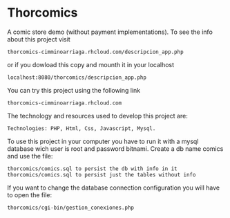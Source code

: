 Thorcomics
==========

A comic store demo (without payment
implementations). To see the info about this project visit

	thorcomics-cimminoarriaga.rhcloud.com/descripcion_app.php

or if you dowload this copy and mounth it in your localhost

	localhost:8080/thorcomics/descripcion_app.php

You can try this project using the following link

	thorcomics-cimminoarriaga.rhcloud.com

The technology and resources used to develop this project are:

	Technologies: PHP, Html, Css, Javascript, Mysql.


To use this project in your computer you have to run it with a 
mysql database wich user is root and password bitnami.
Create a db name comics and use the file:

	thorcomics/comics.sql to persist the db with info in it
	thorcomics/comics.sql to persist just the tables without info

If you want to change the database connection configuration you
will have to open the file:
 
  	thorcomics/cgi-bin/gestion_conexiones.php
